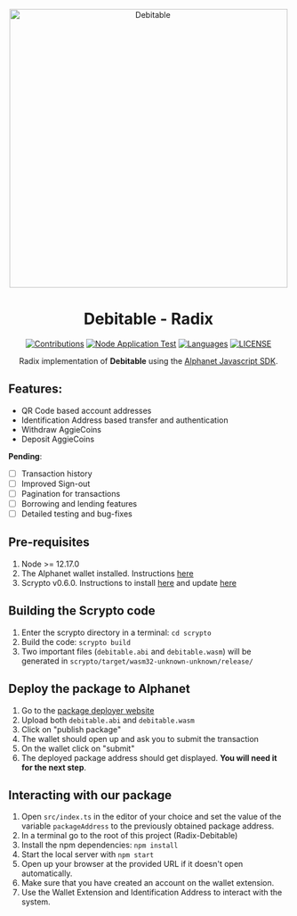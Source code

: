 <div align="center">
  <p>
    <a href="https://github.com/Debitable/Radix-Debitable"><img src="https://i.imgur.com/9q4gLid.png" width="500" alt="Debitable" /></a>
    <h1>Debitable - Radix</h1>
  </p>

<a href="https://github.com/Debitable/Radix-Debitable/issues"><img src="https://camo.githubusercontent.com/f5054ffcd4245c10d3ec85ef059e07aacf787b560f83ad4aec2236364437d097/68747470733a2f2f696d672e736869656c64732e696f2f62616467652f636f6e747269627574696f6e732d77656c636f6d652d627269676874677265656e2e7376673f7374796c653d666c6174" alt="Contributions" /></a>
<a href="https://github.com/Debitable/Radix-Debitable/actions"><img src="https://github.com/Debitable/Radix-Debitable/actions/workflows/npm-grunt.yml/badge.svg" alt="Node Application Test" /></a>
<a href="https://github.com/Debitable/Radix-Debitable"><img src="https://img.shields.io/github/languages/count/Debitable/Radix-Debitable" alt="Languages" /></a>
<a href="https://github.com/Debitable/Radix-Debitable/LICENSE"><img alt="LICENSE" src="https://img.shields.io/github/license/Debitable/Radix-Debitable" /></a>

Radix implementation of <b>Debitable</b> using the [Alphanet Javascript SDK](https://docs.radixdlt.com/main/scrypto/alphanet/javascript-sdk.html).
</div>

<h2>Features:</h2>

- QR Code based account addresses
- Identification Address based transfer and authentication
- Withdraw AggieCoins
- Deposit AggieCoins

**Pending**:
- [ ] Transaction history
- [ ] Improved Sign-out
- [ ] Pagination for transactions
- [ ] Borrowing and lending features
- [ ] Detailed testing and bug-fixes

## Pre-requisites
1. Node >= 12.17.0
2. The Alphanet wallet installed. Instructions [here](https://docs.radixdlt.com/main/scrypto/alphanet/wallet-extension.html)
3. Scrypto v0.6.0. Instructions to install [here](https://docs.radixdlt.com/main/scrypto/getting-started/install-scrypto.html) and update [here](https://docs.radixdlt.com/main/scrypto/getting-started/updating-scrypto.html)

## Building the Scrypto code
1. Enter the scrypto directory in a terminal: `cd scrypto`
1. Build the code: `scrypto build`
1. Two important files (`debitable.abi` and `debitable.wasm`) will be generated in `scrypto/target/wasm32-unknown-unknown/release/`

## Deploy the package to Alphanet
1. Go to the [package deployer website](https://alphanet-deployer.radixdlt.com/)
2. Upload both `debitable.abi` and `debitable.wasm`
3. Click on "publish package"
4. The wallet should open up and ask you to submit the transaction
5. On the wallet click on "submit"
6. The deployed package address should get displayed. **You will need it for the next step**.

## Interacting with our package
1. Open `src/index.ts` in the editor of your choice and set the value of the variable `packageAddress` to the previously obtained package address.
2. In a terminal go to the root of this project (Radix-Debitable)
3. Install the npm dependencies: `npm install`
4. Start the local server with `npm start`
5. Open up your browser at the provided URL if it doesn't open automatically.
6. Make sure that you have created an account on the wallet extension.
7. Use the Wallet Extension and Identification Address to interact with the system.
